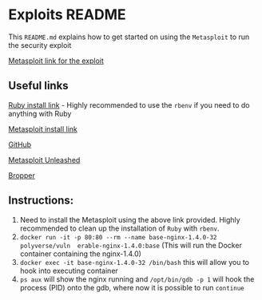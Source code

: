 # Exploits README

This `README.md` explains how to get started on using the `Metasploit` to run the security exploit

[Metasploit link for the exploit](https://www.rapid7.com/db/modules/exploit/linux/http/nginx_chunked_size/)

## Useful links

[Ruby install link](https://www.digitalocean.com/community/tutorials/how-to-install-ruby-on-rails-with-rbenv-on-ubuntu-20-04) - Highly recommended to use the `rbenv` if you need to do anything with Ruby

[Metasploit install link](https://docs.metasploit.com/docs/using-metasploit/getting-started/nightly-installers.html) 


[GitHub](https://github.com/polyverse/vuln-nginx-1.4.0)

[Metasploit Unleashed](https://www.offsec.com/metasploit-unleashed/)

[Bropper](https://github.com/Hakumarachi/Bropper)

## Instructions:
1. Need to install the Metasploit using the above link provided. Highly recommended to clean up the installation of `Ruby` with `rbenv`.
2. `docker run -it -p 80:80 --rm --name base-nginx-1.4.0-32 polyverse/vuln 
erable-nginx-1.4.0:base` (This will run the Docker container containing the nginx-1.4.0)
3. `docker exec -it base-nginx-1.4.0-32 /bin/bash` this will allow you to hook into executing container
4. `ps aux` will show the nginx running and `/opt/bin/gdb -p 1` will hook the process (PID) onto the gdb, where now it is possible to run `continue` 
